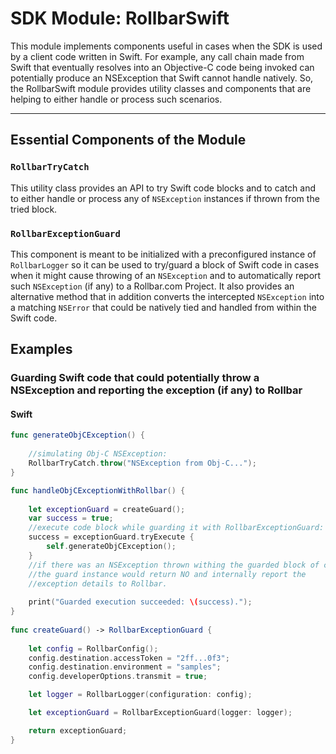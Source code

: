 # SDK Module: RollbarSwift

This module implements components useful in cases when the SDK is used by a client code written in Swift. For example, any call chain made from Swift that eventually resolves into an Objective-C code being invoked can potentially produce an NSException that Swift cannot handle natively. So, the RollbarSwift module provides utility classes and components that are helping to either handle or process such scenarios.

---

## Essential Components of the Module

### `RollbarTryCatch`

This utility class provides an API to try Swift code blocks and to catch and to either handle or process any of `NSException` instances if thrown from the tried block.

### `RollbarExceptionGuard`

This component is meant to be initialized with a preconfigured instance of `RollbarLogger` so it can be used to try/guard a block of Swift code in cases when it might cause throwing of an `NSException` and to automatically report such `NSException` (if any) to a Rollbar.com Project. It also provides an alternative method that in addition converts the intercepted `NSException` into a matching `NSError` that could be natively tied and handled from within the Swift code.

## Examples

### Guarding Swift code that could potentially throw a NSException and reporting the exception (if any) to Rollbar

#### Swift

```Swift
func generateObjCException() {
  
    //simulating Obj-C NSException:
    RollbarTryCatch.throw("NSException from Obj-C...");
}

func handleObjCExceptionWithRollbar() {
      
    let exceptionGuard = createGuard();
    var success = true;
    //execute code block while guarding it with RollbarExceptionGuard:
    success = exceptionGuard.tryExecute {
        self.generateObjCException();
    }
    //if there was an NSException thrown withing the guarded block of code,
    //the guard instance would return NO and internally report the
    //exception details to Rollbar.
    
    print("Guarded execution succeeded: \(success).");
}
  
func createGuard() -> RollbarExceptionGuard {
  
    let config = RollbarConfig();
    config.destination.accessToken = "2ff...0f3";
    config.destination.environment = "samples";
    config.developerOptions.transmit = true;

    let logger = RollbarLogger(configuration: config);

    let exceptionGuard = RollbarExceptionGuard(logger: logger);

    return exceptionGuard;
}
```
